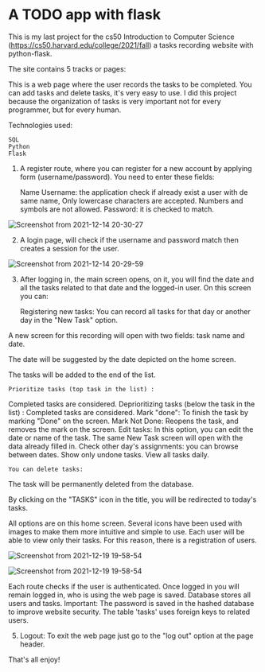 # A TODO app with flask
 This is my last project for the cs50 Introduction to Computer Science (https://cs50.harvard.edu/college/2021/fall) a tasks recording website with python-flask.

The site contains 5 tracks or pages:


This is a web page where the user records the tasks to be completed. You can add tasks and delete tasks, it's very easy to use.
I did this project because the organization of tasks is very important not for every programmer, but for every human.

Technologies used:

    SQL
    Python
    Flask

1. A register route, where you can register for a new account by applying form (username/password).
You need to enter these fields:

      Name
      Username: the application check if already exist a user with de same name, Only lowercase characters are accepted. Numbers and symbols are not allowed.
      Password: it is checked to match.


![Screenshot from 2021-12-14 20-30-27](https://user-images.githubusercontent.com/92978761/146683835-22c6a94e-7f75-4fc2-8cdd-9213c2c84513.png)



2. A login page, will check if the username and password match then creates a session for the user.



![Screenshot from 2021-12-14 20-29-59](https://user-images.githubusercontent.com/92978761/146684190-0cce8264-ba81-4874-ad23-edee13f656e1.png)




3.  After logging in, the main screen opens, on it, you will find the date and all the tasks related to that date and the logged-in user. On this screen you can:

    Registering new tasks:
 You can record all tasks for that day or another day in the "New Task" option.
 
 A new screen for this recording will open with two fields: task name and date.
 
 The date will be suggested by the date depicted on the home screen.
 
 The tasks will be added to the end of the list.
 

    Prioritize tasks (top task in the list) :
  Completed tasks are considered.
Deprioritizing tasks (below the task in the list) : 
  Completed tasks are considered.
    Mark "done":
To finish the task by marking "Done" on the screen.
    Mark Not Done: Reopens the task, and removes the mark on the screen.
Edit tasks:
 In this option, you can edit the date or name of the task. The same New Task screen will open with the data already filled in.
    Check other day's assignments: you can browse between dates.
    Show only undone tasks.
    View all tasks daily.

    You can delete tasks:
The task will be permanently deleted from the database.

By clicking on the "TASKS" icon in the title, you will be redirected to today's tasks.

All options are on this home screen. Several icons have been used with images to make them more intuitive and simple to use. Each user will be able to view only their tasks. For this reason, there is a registration of users.





![Screenshot from 2021-12-19 19-58-54](https://user-images.githubusercontent.com/92978761/146686237-97771b60-d921-4f13-b14b-eb64ef87c2f5.png)


![Screenshot from 2021-12-19 19-58-54](https://user-images.githubusercontent.com/92978761/146686382-f10a6684-372f-4ed2-ad55-37b5e64dda79.png)

Each route checks if the user is authenticated. Once logged in you will remain logged in, who is using the web page is saved.
Database stores all users and tasks. Important: The password is saved in the hashed database to improve website security. The table 'tasks' uses foreign keys to related users.


5. Logout:
To exit the web page just go to the "log out" option at the page header.

That's all enjoy!



